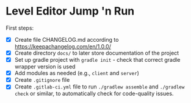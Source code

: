 # Level Editor Jump 'n Run

First steps:

- [x] Create file CHANGELOG.md according to https://keepachangelog.com/en/1.0.0/
- [x] Create directory `docs/` to later store documentation of the project
- [x] Set up gradle project with `gradle init` - check that correct gradle wrapper version is used
- [x] Add modules as needed (e.g., `client` and `server`)
- [x] Create `.gitignore` file
- [x] Create `.gitlab-ci.yml` file to run `./gradlew assemble` and `./gradlew check` or similar,
  to automatically check for code-quality issues.
